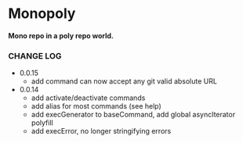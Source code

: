 # Monopoly
#### Mono repo in a poly repo world.


### CHANGE LOG
* 0.0.15 
	* add command can now accept any git valid absolute URL 
* 0.0.14
	* add activate/deactivate commands
	* add alias for most commands (see help)
	* add execGenerator to baseCommand, add global asyncIterator polyfill
	* add execError, no longer stringifying errors

